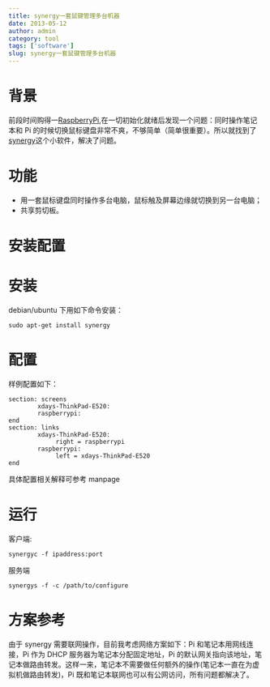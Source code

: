 ```yaml
---
title: synergy一套鼠键管理多台机器
date: 2013-05-12
author: admin
category: tool
tags: ['software']
slug: synergy一套鼠键管理多台机器
---
```


# 背景

前段时间购得一[RaspberryPi](http://www.raspberrypi.org/),在一切初始化就绪后发现一个问题：同时操作笔记本和 Pi 的时候切换鼠标键盘非常不爽，不够简单（简单很重要）。所以就找到了[synergy](http://synergy-foss.org/zh/)这个小软件，解决了问题。

# 功能

- 用一套鼠标键盘同时操作多台电脑，鼠标触及屏幕边缘就切换到另一台电脑；
- 共享剪切板。

# 安装配置

# 安装

debian/ubuntu 下用如下命令安装：

    sudo apt-get install synergy

# 配置

样例配置如下：

    section: screens
            xdays-ThinkPad-E520:
            raspberrypi:
    end
    section: links
            xdays-ThinkPad-E520:
                 right = raspberrypi
            raspberrypi:
                 left = xdays-ThinkPad-E520
    end

具体配置相关解释可参考 manpage

# 运行

客户端:

    synergyc -f ipaddress:port

服务端

    synergys -f -c /path/to/configure

# 方案参考

由于 synergy 需要联网操作，目前我考虑网络方案如下：Pi 和笔记本用网线连接，Pi 作为 DHCP 服务器为笔记本分配固定地址，Pi 的默认网关指向该地址，笔记本做路由转发。这样一来，笔记本不需要做任何额外的操作(笔记本一直在为虚拟机做路由转发)，Pi 既和笔记本联网也可以有公网访问，所有问题都解决了。

